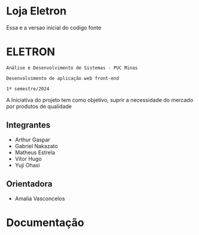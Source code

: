 # Loja Eletron
Essa e a versao inicial do codigo fonte

# ELETRON

`Análise e Desenvolvimento de Sistemas - PUC Minas`

`Desenvolvimento de aplicação web front-end`

`1º semestre/2024`

A Iniciativa do projeto tem como objetivo, suprir a  necessidade do mercado por produtos de qualidade

## Integrantes

* Arthur Gaspar
* Gabriel Nakazato
* Matheus Estrela
* Vitor Hugo
* Yuji Ohasi

## Orientadora

* Amalia Vasconcelos

# Documentação

